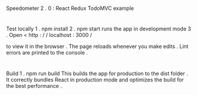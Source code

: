 #
Speedometer
2
.
0
:
React
Redux
TodoMVC
example
#
#
Test
locally
1
.
npm
install
2
.
npm
start
runs
the
app
in
development
mode
3
.
Open
<
http
:
/
/
localhost
:
3000
/
>
to
view
it
in
the
browser
.
The
page
reloads
whenever
you
make
edits
.
Lint
errors
are
printed
to
the
console
.
#
#
Build
1
.
npm
run
build
This
builds
the
app
for
production
to
the
dist
folder
.
It
correctly
bundles
React
in
production
mode
and
optimizes
the
build
for
the
best
performance
.
